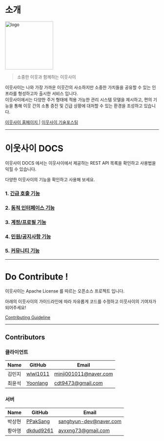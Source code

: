 # 소개

<img width="157" alt="logo" src="https://user-images.githubusercontent.com/67043922/198819121-a233bdb8-7765-45ab-a3a4-386b9e3620cf.png">

> 소중한 이웃과 함께하는 이웃사이

이웃사이는 나와 가장 가까운 이웃간의 사소하지만 소중한 가치들을 공유할 수 있는 인프라를 형성하고자 출시한 서비스 입니다. <br>
이웃사이에서는 다양한 주거 형태에 적용 가능한 관리 시스템 모델을 제시하고, 편의 기능을 통해 이웃 간의 소통 증진 및 긴급 상황에 대처할 수 있는 환경을 조성하고 있습니다.

[이웃사이 홈페이지 ](https://www.neighbor42.com/user/) | [이웃사이 기술포스팅](https://gratis-shape-ac1.notion.site/fa9b8f0cddc047c99bef0dbc126b00d3?v=aa3acf9a163146a7ba342d5a5010fdac)

---

# 이웃사이 DOCS

이웃사이 DOCS 에서는 이웃사이에서 제공하는 REST API 목록을 확인하고 사용법을 익힐 수 있습니다.

다양한 이웃사이의 기능을 확인하고 사용해 보세요.


### 1. [긴급 호출 기능](https://github.com/among-neighbors/AN-backend/wiki/%5B%EA%B8%B0%EB%8A%A5%5D-%EA%B8%B4%EA%B8%89-%ED%98%B8%EC%B6%9C)

### 2. [동적 인터페이스 기능](https://github.com/among-neighbors/AN-backend/wiki/%5B%EA%B8%B0%EB%8A%A5%5D-%EB%8F%99%EC%A0%81-%EC%9D%B8%ED%84%B0%ED%8E%98%EC%9D%B4%EC%8A%A4)

### 3. [계정/프로필 기능](https://github.com/among-neighbors/AN-backend/wiki/%5B%EA%B8%B0%EB%8A%A5%5D-%EA%B3%84%EC%A0%95-%ED%94%84%EB%A1%9C%ED%95%84)

### 4. [민원/공지사항 기능](https://github.com/among-neighbors/AN-backend/wiki/%5B%EA%B8%B0%EB%8A%A5%5D-%EB%AF%BC%EC%9B%90-%EA%B3%B5%EC%A7%80%EC%82%AC%ED%95%AD)

### 5. [커뮤니티 기능](https://github.com/among-neighbors/AN-backend/wiki/%5B%EA%B8%B0%EB%8A%A5%5D-%EC%BB%A4%EB%AE%A4%EB%8B%88%ED%8B%B0)


---

# Do Contribute !

이웃사이는 Apache License 를 따르는 오픈소스 프로젝트 입니다.

아래의 이웃사이의 가이드라인에 따라 자유롭게 코드를 수정하고 이웃사이의 기여자가 되어주세요!

[Contributing Guideline](https://github.com/among-neighbors/AN-backend/blob/main/CONTRIBUTING.md)

---

## Contributors

### 클라이언트
| Name |GitHub|Email|
|------|---|---|
| 김민지  |[wlwl1011](https://github.com/wlwl1011)|minji001011@naver.com|
| 최윤석  |[Yoonlang](https://github.com/Yoonlang)|cdt9473@gmail.com|

### 서버
| Name |GitHub|Email|
|------|---|---|
| 박상현  |[PPakSang](https://github.com/PPakSang)|sanghyun-dev@naver.com|
| 황아영  |[dkdud9261](https://github.com/dkdud9261)|ayxxng73@gmail.com|


